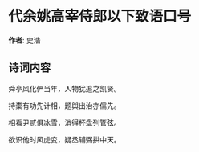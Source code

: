 # 代余姚高宰侍郎以下致语口号

**作者**: 史浩

## 诗词内容

舜亭风化俨当年，人物犹追之凯贤。

持橐有功先计相，题舆出治亦儒先。

相看尹贰俱冰雪，消得杯盘列管弦。

欲识他时风虎变，疑丞辅弼拱中天。

